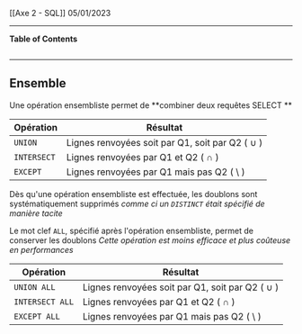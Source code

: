 [[Axe 2 - SQL]]
05/01/2023
****
**Table of Contents**
```table-of-contents
```

****
## Ensemble

Une opération ensembliste permet de **combiner deux requêtes SELECT **

| Opération   | Résultat                                        |
| ----------- | ----------------------------------------------- |
| `UNION`     | Lignes renvoyées soit par Q1, soit par Q2 ( ∪ ) |
| `INTERSECT` | Lignes renvoyées par Q1 et Q2 ( ∩ )             |
| `EXCEPT`    | Lignes renvoyées par Q1 mais pas Q2 ( \ )       |

Dès qu'une opération ensembliste est effectuée, les doublons sont systématiquement supprimés
	*comme ci un `DISTINCT` était spécifié de manière tacite*


Le mot clef `ALL`, spécifié après l'opération ensembliste, permet de conserver les doublons
	*Cette opération est moins efficace et plus coûteuse en performances*

| Opération       | Résultat                                        |
| --------------- | ----------------------------------------------- |
| `UNION ALL`     | Lignes renvoyées soit par Q1, soit par Q2 ( ∪ ) |
| `INTERSECT ALL` | Lignes renvoyées par Q1 et Q2 ( ∩ )             |
| `EXCEPT ALL`    | Lignes renvoyées par Q1 mais pas Q2 ( \ )       |
